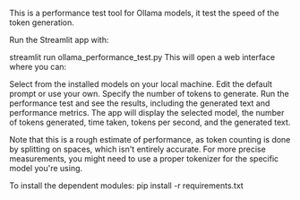 
This is a performance test tool for Ollama models, it test the speed of the token generation.

Run the Streamlit app with:

streamlit run ollama_performance_test.py
This will open a web interface where you can:

Select from the installed models on your local machine.
Edit the default prompt or use your own.
Specify the number of tokens to generate.
Run the performance test and see the results, including the generated text and performance metrics.
The app will display the selected model, the number of tokens generated, time taken, tokens per second, and the generated text.

Note that this is a rough estimate of performance, as token counting is done by splitting on spaces, which isn't entirely accurate. For more precise measurements, you might need to use a proper tokenizer for the specific model you're using.

To install the dependent modules:
  pip install -r requirements.txt